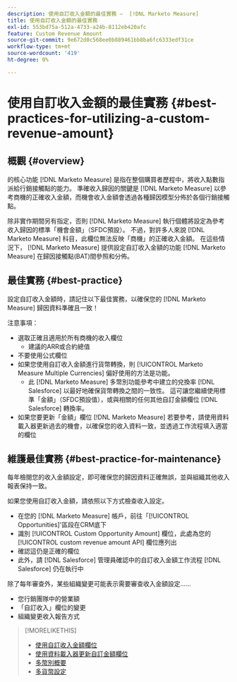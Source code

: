 ```yaml
---
description: 使用自訂收入金額的最佳實務 —  [!DNL Marketo Measure]
title: 使用自訂收入金額的最佳實務
exl-id: 553bd75a-512a-4733-a24b-8112eb420afc
feature: Custom Revenue Amount
source-git-commit: 9e672d0c568ee0b889461bb8ba6fc6333edf31ce
workflow-type: tm+mt
source-wordcount: '419'
ht-degree: 0%

---
```


# 使用自訂收入金額的最佳實務 {#best-practices-for-utilizing-a-custom-revenue-amount}

## 概觀 {#overview}

的核心功能 [!DNL Marketo Measure] 是指在整個購買者歷程中，將收入點數指派給行銷接觸點的能力。 準確收入歸因的關鍵是 [!DNL Marketo Measure] 以參考商機的正確收入金額，而機會收入金額會透過各種歸因模型分佈於各個行銷接觸點。

除非實作期間另有指定，否則 [!DNL Marketo Measure] 執行個體將設定為參考收入歸因的標準「機會金額」（SFDC預設）。 不過，對許多人來說 [!DNL Marketo Measure] 科目，此欄位無法反映「商機」的正確收入金額。 在這些情況下， [!DNL Marketo Measure] 提供設定自訂收入金額的功能 [!DNL Marketo Measure] 在歸因接觸點(BAT)間參照和分佈。

## 最佳實務 {#best-practice}

設定自訂收入金額時，請記住以下最佳實務，以確保您的 [!DNL Marketo Measure] 歸因資料準確且一致！

注意事項：

* 選取正確且適用於所有商機的收入欄位
   * 建議的ARR或合約總值
* 不要使用公式欄位
* 如果您使用自訂收入金額進行貨幣轉換，則 [!UICONTROL Marketo Measure Multiple Currencies] 偏好使用的方法是功能。
   * 此 [!DNL Marketo Measure] 多幣別功能參考中建立的兌換率 [!DNL Salesforce] 以最好地確保貨幣轉換之間的一致性。 這可讓您繼續使用標準「金額」（SFDC預設值），或與相關的任何其他自訂金額欄位 [!DNL Salesforce] 轉換率。
* 如果您要更新「金額」欄位 [!DNL Marketo Measure] 若要參考，請使用資料載入器更新過去的機會，以確保您的收入資料一致，並透過工作流程填入適當的欄位

## 維護最佳實務 {#best-practice-for-maintenance}

每年檢閱您的收入金額設定，即可確保您的歸因資料正確無誤，並與組織其他收入報表保持一致。

如果您使用自訂收入金額，請依照以下方式檢查收入設定。

* 在您的 [!DNL Marketo Measure] 帳戶，前往「[!UICONTROL Opportunities]&#39;區段在CRM底下
* 識別 [!UICONTROL Custom Opportunity Amount] 欄位，此處為您的 [!UICONTROL custom revenue amount API] 欄位應列出
* 確認這仍是正確的欄位
* 此外，請 [!DNL Salesforce] 管理員確認中的自訂收入金額工作流程 [!DNL Salesforce] 仍在執行中

除了每年審查外，某些組織變更可能表示需要審查收入金額設定……

* 您行銷團隊中的營業額
* 「自訂收入」欄位的變更
* 組織變更收入報告方式

>[!MORELIKETHIS]
>
>* [使用自訂收入金額欄位](/help/advanced-marketo-measure-features/custom-revenue-amount/using-a-custom-revenue-amount-field.md)
>* [使用資料載入器更新自訂金額欄位](/help/advanced-marketo-measure-features/custom-revenue-amount/using-data-loader-to-update-marketo-measure-custom-amount-field.md)
>* [多幣別概要](/help/advanced-marketo-measure-features/multi-currency/overview.md)
>* [多貨幣設定](/help/advanced-marketo-measure-features/multi-currency/settings.md)
